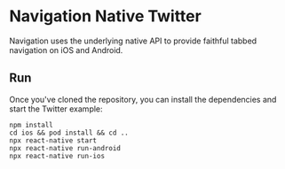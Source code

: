 # Navigation Native Twitter
Navigation uses the underlying native API to provide faithful tabbed navigation on iOS and Android.

## Run
Once you've cloned the repository, you can install the dependencies and start the Twitter example:

    npm install
    cd ios && pod install && cd ..
    npx react-native start
    npx react-native run-android
    npx react-native run-ios

